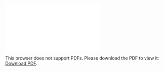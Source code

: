 <object data="christ-in-song/CIS1908pdfs/092.pdf" type="application/pdf" width="100%" height="1024px">
    <embed src="christ-in-song/CIS1908pdfs/092.pdf">
        <p>This browser does not support PDFs. Please download the PDF to view it: <a href="christ-in-song/CIS1908pdfs/092.pdf">Download PDF</a>.</p>
    </embed>
</object>
